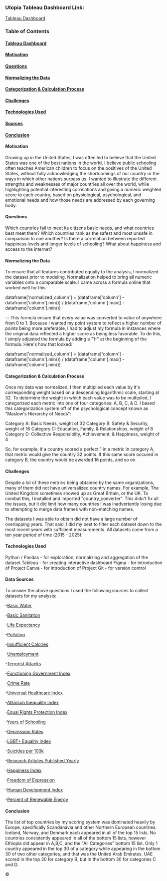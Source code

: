 ### Utopia Tableau Dashboard Link: 
[Tableau Dashboard](https://public.tableau.com/views/Utopia_smallerscreen/Main_s?:language=en-US&publish=yes&:sid=&:redirect=auth&:display_count=n&:origin=viz_share_link)



### Table of Contents
#### [Tableau Dashboard](#utopia-tableau-dashboard-link)
#### [Motivation](#motivation-1motivation)
#### [Questions](#conclusion-1)
#### [Normalizing the Data](#normalizing-the-data-1)
#### [Categorization & Calculation Process](#categorization--calculation-process-1)
#### [Challenges](#challenges-1)
#### [Technologies Used](#technologies-used-1)
#### [Sources](#data-sources)
#### [Conclusion](#conclusion-1)




#### Motivation
Growing up in the United States, I was often led to believe that the United States was one of the best nations in the world.  I believe public schooling often teaches American children to focus on the positives of the United States, without fully acknowledging the shortcomings of our country or the ways in which other nations surpass us.  I wanted to illustrate the different strengths and weaknesses of major countries all over the world, while highlighting potential interesting correlations and giving a numeric weighted score to each country, based on physiological, psychological, and emotional needs and how those needs are addressed by each governing body.


#### Questions

Which countries fail to meet its citizens basic needs, and what countries best meet them?
Which countries rank as the safest and most unsafe in comparison to one another?
Is there a correlation between reported happiness levels and longer levels of schooling? What about happiness and access to the internet?

#### Normalizing the Data

To ensure that all features contributed equally to the analysis, I normalized the dataset prior to modeling. Normalization helped to bring all numeric variables onto a comparable scale. I came across a formula online that worked well for this:

dataframe['normalized_column'] = (dataframe['column']   - dataframe['column'].min()) / (dataframe['column'].max() - dataframe['column'].min())

--
This formula ensure that every value was converted to value of anywhere from 0 to 1. Because I wanted my point system to reflect a higher number of points being more preferable, I had to adjust my formula in instances where the original data reflected a higher score as being less favorable. To do this, I simply adjusted the formula by adding a "1-" at the beginning of the formula. Here's how that looked:

dataframe['normalized_column'] = (dataframe['column']   - dataframe['column'].min()) / (dataframe['column'].max() - dataframe['column'].min())

#### Categorization & Calculation Process

Once my data was normalized, I then multiplied each value by it's corresponding weight based on a descending logarithmic scale, starting at 32. To determine the weight in which each value was to be multiplied, I categorized each metric into one of four categories: A, B, C, & D. I based this categorization system off of the psychological concept known as "Maslow's Hierarchy of Needs": 

Category A: Basic Needs, weight of 32
Category B: Safety & Security, weight of 16
Category C: Education, Family, & Relationships, weight of 8
Category D: Collective Responsiblity, Achievement, & Happiness, weight of 4

So, for example, if a country scored a perfect 1 in a metric in category A, that metric would give the country 32 points.  If this same score occured in category B, the country would be awarded 16 points, and so on.


#### Challenges

Despite a lot of these metrics being obtained by the same organizations, many of them did not have universalized country names. For example, The United Kingdom sometimes showed up as Great Britain, or the UK.  To combat this, I installed and imported "country_converter". This didn't fix all the issues, but it did limit how many countries I was inadvertently losing due to attempting to merge data frames with non-matching names.

The datasets I was able to obtain did not have a large number of overlapping years. That said, I did my best to filter each dataset down to the most recent years with sufficient measurements. All datasets come from a ten year period of time (2015 - 2025).


#### Technologies Used

Python / Pandas - for exploration, normalizing and aggregation of the dataset
Tableau - for creating interactive dashboard
Figma - for introduction of Project
Canva - for introduction of Project
Git - for version control

#### Data Sources
To answer the above questions I used the following sources to collect datasets for my analysis:

-[Basic Water](https://ourworldindata.org/grapher/population-using-at-least-basic-drinking-water)

-[Basic Sanitation](https://ourworldindata.org/grapher/share-using-safely-managed-sanitation)

-[Life Expectancy](https://ourworldindata.org/grapher/life-expectancy-hmd-unwpp?tab=table)

-[Pollution](https://ourworldindata.org/grapher/pm25-air-pollution)

-[Insufficient Calories](https://ourworldindata.org/grapher/number-calorie-diet-unaffordable)

-[Unemployment](https://ourworldindata.org/grapher/unemployment-rate)

-[Terrorist Attacks](https://ourworldindata.org/grapher/terrorist-attacks)

-[Functioning Government Index](https://ourworldindata.org/grapher/functioning-government-index-eiu)

-[Crime Rate](https://worldpopulationreview.com/country-rankings/crime-rate-by-country)

-[Universal Healthcare Index](https://ourworldindata.org/grapher/universal-health-coverage-index)

-[Atkinson Inequality Index](https://ourworldindata.org/grapher/income-inequality-atkinson-index-undp)

-[Equal Rights Protection Index](https://ourworldindata.org/grapher/equal-rights-protection-index)

-[Years of Schooling](https://ourworldindata.org/grapher/mean-years-of-schooling-long-run)

-[Depression Rates](https://ourworldindata.org/grapher/depressive-disorders-prevalence-ihme)

-[LGBT+ Equality Index](https://ourworldindata.org/grapher/lgbt-legal-equality-index)

-[Suicides per 100k](https://ourworldindata.org/suicide)

-[Research Articles Published Yearly](https://ourworldindata.org/grapher/scientific-publications-per-million)

-[Happiness Index](https://ourworldindata.org/grapher/happiness-cantril-ladder)

-[Freedom of Expression](https://ourworldindata.org/grapher/freedom-of-expression-index)

-[Human Development Index](https://ourworldindata.org/grapher/human-development-index)

-[Percent of Renewable Energy](https://ourworldindata.org/grapher/share-electricity-renewables)

#### Conclusion

The list of top countries by my scoring system was dominated heavily by Europe, specifically Scandanavia and other Northern European countries.  Iceland, Norway, and Denmark each appeared in all of the top 15 lists. No countries consistently appeared in all of the bottom 15 lists, however Ethiopia did appear in A,B,C, and the "All Categories" bottom 15 list. Only 1 country appeared in the top 30 of a category while appearing in the bottom 30 of two other categories, and that was the United Arab Emirates.  UAE scored in the top 30 for category B, but in the bottom 30 for categories C and D.



©